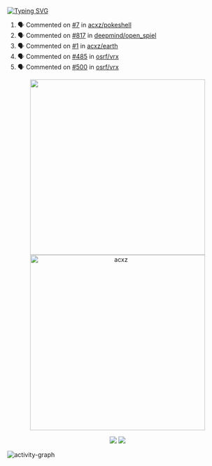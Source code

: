 [![Typing SVG](https://readme-typing-svg.herokuapp.com?size=16&color=AFFFA3&multiline=true&height=75&lines=contributing+to+robotics%2Faerospace%2Fml%2Fgpu+software;packaging+it+for+archlinux;ricer)](https://git.io/typing-svg)

<!--START_SECTION:activity-->
1. 🗣 Commented on [#7](https://github.com/acxz/pokeshell/issues/7) in [acxz/pokeshell](https://github.com/acxz/pokeshell)
2. 🗣 Commented on [#817](https://github.com/deepmind/open_spiel/issues/817) in [deepmind/open_spiel](https://github.com/deepmind/open_spiel)
3. 🗣 Commented on [#1](https://github.com/acxz/earth/issues/1) in [acxz/earth](https://github.com/acxz/earth)
4. 🗣 Commented on [#485](https://github.com/osrf/vrx/issues/485) in [osrf/vrx](https://github.com/osrf/vrx)
5. 🗣 Commented on [#500](https://github.com/osrf/vrx/issues/500) in [osrf/vrx](https://github.com/osrf/vrx)
<!--END_SECTION:activity-->

<p align="center">
  <img width="400em" src=https://github-readme-stats.vercel.app/api?username=acxz&include_all_commits=true&show_icons=true />
  <img width="400em" src="https://github-readme-streak-stats.herokuapp.com/?user=acxz&" alt="acxz" />
</p>

<p align="center">
  <img src=https://github-readme-stats.vercel.app/api/top-langs/?username=acxz&layout=compact />
  <img src=https://github-profile-trophy.vercel.app/?username=acxz&row=2&column=4 />
</p>

![activity-graph](https://activity-graph.herokuapp.com/graph?username=acxz&theme=aqua)

